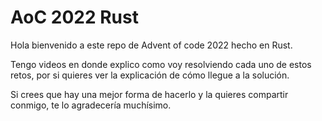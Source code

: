 # AoC 2022 Rust

Hola bienvenido a este repo de Advent of code 2022 hecho en Rust.

Tengo videos en donde explico como voy resolviendo cada uno de estos retos, por si quieres ver la explicación de cómo llegue a la solución.

Si crees que hay una mejor forma de hacerlo y la quieres compartir conmigo, te lo agradecería muchísimo.



